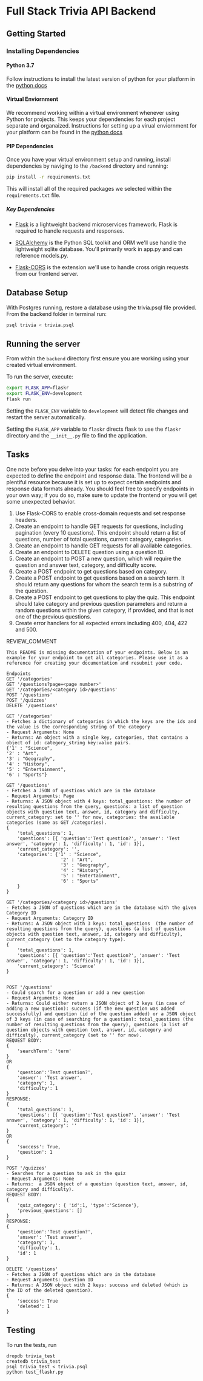 # Full Stack Trivia API Backend

## Getting Started

### Installing Dependencies

#### Python 3.7

Follow instructions to install the latest version of python for your platform in the [python docs](https://docs.python.org/3/using/unix.html#getting-and-installing-the-latest-version-of-python)

#### Virtual Enviornment

We recommend working within a virtual environment whenever using Python for projects. This keeps your dependencies for each project separate and organaized. Instructions for setting up a virual enviornment for your platform can be found in the [python docs](https://packaging.python.org/guides/installing-using-pip-and-virtual-environments/)

#### PIP Dependencies

Once you have your virtual environment setup and running, install dependencies by naviging to the `/backend` directory and running:

```bash
pip install -r requirements.txt
```

This will install all of the required packages we selected within the `requirements.txt` file.

##### Key Dependencies

- [Flask](http://flask.pocoo.org/)  is a lightweight backend microservices framework. Flask is required to handle requests and responses.

- [SQLAlchemy](https://www.sqlalchemy.org/) is the Python SQL toolkit and ORM we'll use handle the lightweight sqlite database. You'll primarily work in app.py and can reference models.py. 

- [Flask-CORS](https://flask-cors.readthedocs.io/en/latest/#) is the extension we'll use to handle cross origin requests from our frontend server. 

## Database Setup
With Postgres running, restore a database using the trivia.psql file provided. From the backend folder in terminal run:
```bash
psql trivia < trivia.psql
```

## Running the server

From within the `backend` directory first ensure you are working using your created virtual environment.

To run the server, execute:

```bash
export FLASK_APP=flaskr
export FLASK_ENV=development
flask run
```

Setting the `FLASK_ENV` variable to `development` will detect file changes and restart the server automatically.

Setting the `FLASK_APP` variable to `flaskr` directs flask to use the `flaskr` directory and the `__init__.py` file to find the application. 

## Tasks

One note before you delve into your tasks: for each endpoint you are expected to define the endpoint and response data. The frontend will be a plentiful resource because it is set up to expect certain endpoints and response data formats already. You should feel free to specify endpoints in your own way; if you do so, make sure to update the frontend or you will get some unexpected behavior. 

1. Use Flask-CORS to enable cross-domain requests and set response headers. 
2. Create an endpoint to handle GET requests for questions, including pagination (every 10 questions). This endpoint should return a list of questions, number of total questions, current category, categories. 
3. Create an endpoint to handle GET requests for all available categories. 
4. Create an endpoint to DELETE question using a question ID. 
5. Create an endpoint to POST a new question, which will require the question and answer text, category, and difficulty score. 
6. Create a POST endpoint to get questions based on category. 
7. Create a POST endpoint to get questions based on a search term. It should return any questions for whom the search term is a substring of the question. 
8. Create a POST endpoint to get questions to play the quiz. This endpoint should take category and previous question parameters and return a random questions within the given category, if provided, and that is not one of the previous questions. 
9. Create error handlers for all expected errors including 400, 404, 422 and 500. 

REVIEW_COMMENT
```
This README is missing documentation of your endpoints. Below is an example for your endpoint to get all categories. Please use it as a reference for creating your documentation and resubmit your code. 

Endpoints
GET '/categories'
GET '/questions?page=<page number>'
GET '/categories/<category id>/questions'
POST '/questions'
POST '/quizzes'
DELETE '/questions'

GET '/categories'
- Fetches a dictionary of categories in which the keys are the ids and the value is the corresponding string of the category
- Request Arguments: None
- Returns: An object with a single key, categories, that contains a object of id: category_string key:value pairs. 
{'1' : "Science",
'2' : "Art",
'3' : "Geography",
'4' : "History",
'5' : "Entertainment",
'6' : "Sports"}

GET '/questions'
- Fetches a JSON of questions which are in the database
- Request Arguments: Page
- Returns: A JSON object with 4 keys: total_questions: the number of resulting questions from the query, questions: a list of question objects with question text, answer, id, category and difficulty, current_category: set to '' for now, categories: the available categories (same as GET /categories). 
{
    'total_questions': 1,
    'questions': [{ 'question':'Test question?', 'answer': 'Test answer', 'category': 1, 'difficulty': 1, 'id': 1}],
    'current_category': '',
    'categories': {'1' : "Science",
                    '2' : "Art",
                    '3' : "Geography",
                    '4' : "History",
                    '5' : "Entertainment",
                    '6' : "Sports"
    }
}

GET '/categories/<category id>/questions'
- Fetches a JSON of questions which are in the database with the given Category ID
- Request Arguments: Category ID
- Returns: A JSON object with 3 keys: total_questions  (the number of resulting questions from the query), questions (a list of question objects with question text, answer, id, category and difficulty), current_category (set to the category type).
{
    'total_questions': 1,
    'questions': [{ 'question':'Test question?', 'answer': 'Test answer', 'category': 1, 'difficulty': 1, 'id': 1}],
    'current_category': 'Science'
}


POST '/questions'
- Could search for a question or add a new question
- Request Arguments: None
- Returns: Could either return a JSON object of 2 keys (in case of adding a new question): success (if the new question was added successfully) and question (id of the question added) or a JSON object of 3 keys (in case of searching for a question): total_questions (the number of resulting questions from the query), questions (a list of question objects with question text, answer, id, category and difficulty), current_category (set to '' for now).
REQUEST BODY: 
{
    'searchTerm': 'term'
}
OR
{
    'question':'Test question?', 
    'answer': 'Test answer', 
    'category': 1, 
    'difficulty': 1
}
RESPONSE:
{
    'total_questions': 1,
    'questions': [{ 'question':'Test question?', 'answer': 'Test answer', 'category': 1, 'difficulty': 1, 'id': 1}],
    'current_category': ''
}
OR
{
    'success': True,
    'question': 1
}

POST '/quizzes'
- Searches for a question to ask in the quiz
- Request Arguments: None
- Returns:  a JSON object of a question (question text, answer, id, category and difficulty).
REQUEST BODY: 
{
    'quiz_category': { 'id':1, 'type':'Science'},
    'previous_questions': []
}
RESPONSE:
{
    'question':'Test question?', 
    'answer': 'Test answer', 
    'category': 1, 
    'difficulty': 1, 
    'id': 1
}

DELETE '/questions'
- Fetches a JSON of questions which are in the database
- Request Arguments: Question ID
- Returns: A JSON object with 2 keys: success and deleted (which is the ID of the deleted question).
{
    'success': True
    'deleted': 1
}

```


## Testing
To run the tests, run
```
dropdb trivia_test
createdb trivia_test
psql trivia_test < trivia.psql
python test_flaskr.py
```